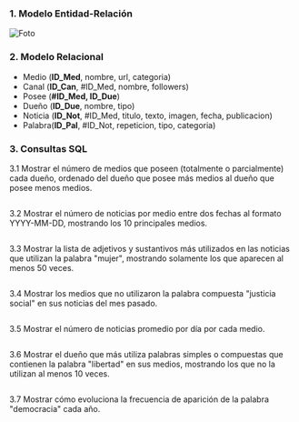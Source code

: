 ### 1. Modelo Entidad-Relación

![Foto](misc/ans06.png)

### 2. Modelo Relacional

* Medio (__ID_Med__, nombre, url, categoria)
* Canal  (__ID_Can__, #ID_Med, nombre, followers)
* Posee (__#ID_Med, ID_Due__)
* Dueño (__ID_Due__, nombre, tipo)
* Noticia (__ID_Not__, #ID_Med, titulo, texto, imagen, fecha, publicacion)
* Palabra(__ID_Pal__, #ID_Not, repeticion, tipo, categoria)

### 3. Consultas SQL


3.1 Mostrar el número de medios que poseen (totalmente o parcialmente) cada dueño, ordenado del dueño que posee más medios al dueño que posee menos medios.

~~~sql
~~~

3.2 Mostrar el número de noticias por medio entre dos fechas al formato YYYY-MM-DD, mostrando los 10 principales medios.

~~~sql
~~~

3.3 Mostrar la lista de adjetivos y sustantivos más utilizados en las noticias que utilizan la palabra "mujer", mostrando solamente los que aparecen al menos 50 veces.

~~~sql
~~~

3.4 Mostrar los medios que no utilizaron la palabra compuesta "justicia social" en sus noticias del mes pasado.

~~~sql
~~~

3.5 Mostrar el número de noticias promedio por día por cada medio.

~~~sql
~~~

3.6 Mostrar el dueño que más utiliza palabras simples o compuestas que contienen la palabra "libertad" en sus medios, mostrando los que no la utilizan al menos 10 veces.

~~~sql
~~~

3.7 Mostrar cómo evoluciona la frecuencia de aparición de la palabra "democracia" cada año.

~~~sql
~~~